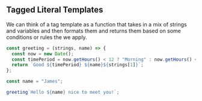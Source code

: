 ## Tagged Literal Templates

We can think of a tag template as a function that takes in a mix of strings and variables and then formats them and returns them based on some conditions or rules the we apply. 

```js
const greeting = (strings, name) => {
  const now = new Date();
  const timePeriod = now.getHours() < 12 ? "Morning" : now.getHours() < 17 ? "Evening" : "Afternoon";
  return `Good ${timePeriod} ${name}${strings[1]}`;
};

const name = "James";

greeting`Hello ${name} nice to meet you!`;

```
